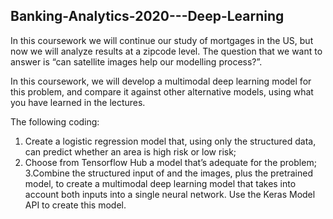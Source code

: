 ## Banking-Analytics-2020---Deep-Learning

In this coursework we will continue our study of mortgages in the US, but now we will analyze results
at a zipcode level. The question that we want to answer is “can satellite images help our modelling
process?”.

In this coursework, we will develop a multimodal deep learning model for this problem, and
compare it against other alternative models, using what you have learned in the lectures.

The following coding:
1. Create a logistic regression model that, using only the structured data, can predict whether an area is high risk or low risk;
2. Choose from Tensorflow Hub a model that’s adequate for the problem;
3.Combine the structured input of and the images, plus the pretrained model, to create a multimodal deep learning model that takes into account both inputs into a single neural network. Use the Keras Model API to create this model.
